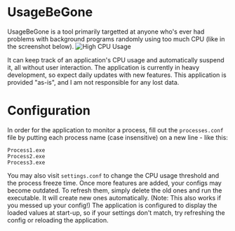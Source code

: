# UsageBeGone
UsageBeGone is a tool primarily targetted at anyone who's ever had problems with background programs randomly using too much CPU (like in the screenshot below).
![High CPU Usage](https://lh3.googleusercontent.com/VG11Z6FQqvYCFXHH1NMYqWz5c7T5x8tG2WmKTuqT62_89FeaY5iJ6JO5jSWIre6Scpk685DkBLODITOTh4oR2YGKquWNOikafvzE257de4AiORUCZ7n_fwzL7WOsGS7JY_Z3TAWBspJCjC6X5ryRMz3mTi7znb2dFRKhoS3NW4V87Kubq1ompkdtbHsvNIzm2HtqJS0SbI_rZzJtpohquXQNW5DbtRAcDZwPn6lrAmTJZG6lSL6CnNsq3gkUihh0zgA2bmHBvSQoZQLual9_VBdmn5tu39B24IYLycl4MuEFgzTD9RsdpppKwKnVyqp10WeVqiP-onoWpFNh-wVEg8fQoALw7W-3F5edoh8n5qbd3QqbklJn8hq_i1TRzF2-Gl7lsvbu2UsKwcsmdP-7Dsr5F0fpvmYWlT9OyiKeUw8NPdHBk77Br1XaqR1qo_ptmGOBp17J3kuVfTjzTDhtiRFJ1llpSHxcx1tXybEmeKLZMp_TdpgOd_aWmAPeGezZR5BT5GYQzit3gfemNWVvU8brMDGA_1Y8iINjoMN3m0uNRTJV3zN0K_MZN4aVYyN7cWxdrr6Z_5WqL9xfmwBnWKkD5bz4t_xD2RbdPuCEfVRj59dxDHR8y5Uw2CuVeAIDaGFK1ajA0k8QUDCo5k_TE3FWvOiSs1NlMh2x7mz71B4fcBSxZ3qgHePh84cl=w1132-h81-no?authuser=0)


It can keep track of an application's CPU usage and automatically suspend it, all without user interaction.
The application is currently in heavy development, so expect daily updates with new features.
This application is provided "as-is", and I am not responsible for any lost data.

# Configuration
In order for the application to monitor a process, fill out the ``processes.conf`` file by putting each process name (case insensitive) on a new line - like this:
```
Process1.exe
Process2.exe
Process3.exe
```
You may also visit ``settings.conf`` to change the CPU usage threshold and the process freeze time. 
Once more features are added, your configs may become outdated. To refresh them, simply delete the old ones and run the executable. 
It will create new ones automatically. (Note: This also works if you messed up your config!)
The application is configured to display the loaded values at start-up, so if your settings don't match, try refreshing the config or reloading the application.
